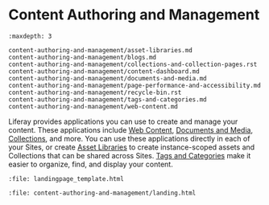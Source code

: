 # Content Authoring and Management

```{toctree}
:maxdepth: 3

content-authoring-and-management/asset-libraries.md
content-authoring-and-management/blogs.md
content-authoring-and-management/collections-and-collection-pages.rst
content-authoring-and-management/content-dashboard.md
content-authoring-and-management/documents-and-media.md
content-authoring-and-management/page-performance-and-accessibility.md
content-authoring-and-management/recycle-bin.rst
content-authoring-and-management/tags-and-categories.md
content-authoring-and-management/web-content.md
```

Liferay provides applications you can use to create and manage your content. These applications include [Web Content](./content-authoring-and-management/web-content/web-content-articles/adding-a-basic-web-content-article.md), [Documents and Media](./content-authoring-and-management/documents-and-media/documents-and-media-overview.md), [Collections](./content-authoring-and-management/collections-and-collection-pages/about-collections-and-collection-pages.md), and more. You can use these applications directly in each of your Sites, or create [Asset Libraries](./content-authoring-and-management/asset-libraries/asset-libraries-overview.md) to create instance-scoped assets and Collections that can be shared across Sites. [Tags and Categories](./content-authoring-and-management/tags_and_categories.html) make it easier to organize, find, and display your content.

```{raw} html
:file: landingpage_template.html
```

```{raw} html
:file: content-authoring-and-management/landing.html
```
